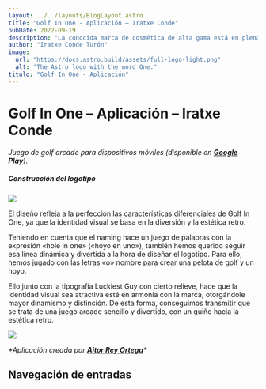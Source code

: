 ```yaml
---
layout: ../../layouts/BlogLayout.astro
title: "Golf In One - Aplicación – Iratxe Conde"
pubDate: 2022-09-19
description: "La conocida marca de cosmética de alta gama está en plena transformación digital y quiere poner su foco en crear productos más **sostenibles y responsables.** Para proyectar este cambio y alinearse con su nueva estrategia de marca, Charlotte Tilbury busca un **rebranding** acorde a sus principios y valores."
author: "Iratxe Conde Turón"
image:
  url: "https://docs.astro.build/assets/full-logo-light.png"
  alt: "The Astro logo with the word One."
titulo: "Golf In One - Aplicación"
---
```


# Golf In One – Aplicación – Iratxe Conde

_Juego de golf arcade para dispositivos móviles (disponible en [**Google Play**](https://play.google.com/store/apps/details?id=com.aitordsgn.GolfInOne))_.

##### Construcción del logotipo

[![](https://iratxeconde.wordpress.com/wp-content/uploads/2022/09/golf-in-one.png?w=1024)](https://iratxeconde.wordpress.com/wp-content/uploads/2022/09/golf-in-one.png)

El diseño refleja a la perfección las características diferenciales de Golf In One, ya que la identidad visual se basa en la diversión y la estética retro.

Teniendo en cuenta que el naming hace un juego de palabras con la expresión «hole in one» («hoyo en uno»), también hemos querido seguir esa línea dinámica y divertida a la hora de diseñar el logotipo. Para ello, hemos jugado con las letras «o» nombre para crear una pelota de golf y un hoyo.

Ello junto con la tipografía Luckiest Guy con cierto relieve, hace que la identidad visual sea atractiva esté en armonía con la marca, otorgándole mayor dinamismo y distinción. De esta forma, conseguimos transmitir que se trata de una juego arcade sencillo y divertido, con un guiño hacia la estética retro.

[![](https://iratxeconde.wordpress.com/wp-content/uploads/2022/09/1663585692473.jpg?w=750)](https://iratxeconde.wordpress.com/wp-content/uploads/2022/09/1663585692473.jpg)

_\*Aplicación creada por [**Aitor Rey Ortega**](https://www.instagram.com/aitordsgn/)\*_

## Navegación de entradas
